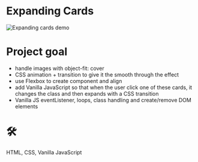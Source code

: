 # Expanding Cards

![Expanding cards demo](expanding_cards_video)

# Project goal

- handle images with object-fit: cover
- CSS animation + transition to give it the smooth through the effect
- use Flexbox to create component and align
- add Vanilla JavaScript so that when the user click one of these cards, it changes the class and then expands with a CSS transition
- Vanilla JS eventListener, loops, class handling and create/remove DOM elements

# 🛠️
HTML, CSS, Vanilla JavaScript
